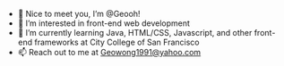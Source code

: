 - 👋 Nice to meet you, I’m @Geooh!
- 👀 I’m interested in front-end web development
- 🌱 I’m currently learning Java, HTML/CSS, Javascript, and other front-end frameworks at City College of San Francisco
- 📫 Reach out to me at Geowong1991@yahoo.com

<!---
Geooh/Geooh is a ✨ special ✨ repository because its `README.md` (this file) appears on your GitHub profile.
You can click the Preview link to take a look at your changes.
--->
